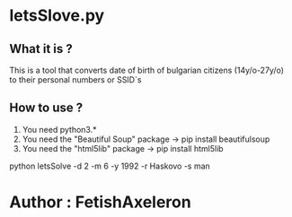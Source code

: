 # letsSlove.py
## What it is ?

This is a tool that converts date of birth of bulgarian citizens (14y/o-27y/o) to their personal numbers or SSID`s

## How to use ?

1. You need python3.*
2. You need the "Beautiful Soup" package -> pip install beautifulsoup
3. You need the "html5lib" package -> pip install html5lib


python letsSolve -d 2 -m 6 -y 1992 -r Haskovo -s man


# Author : FetishAxeleron